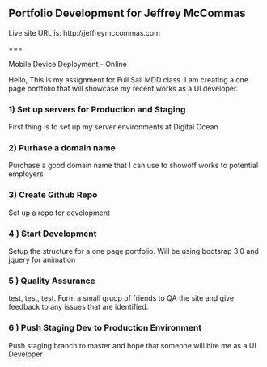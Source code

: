<h2>Portfolio Development for Jeffrey McCommas</h2>
<p>Live site URL is: http://jeffreymccommas.com </p>
===

Mobile Device Deployment - Online

Hello,
This is my assignment for Full Sail MDD class. I am creating a one page portfolio that will showcase my recent works as a UI developer.

<h3>1) Set up servers for Production and Staging</h3>
First thing is to set up my server environments at Digital Ocean
<h3>2) Purhase a domain name</h3>
 Purchase a good domain name that I can use to showoff works to potential employers
<h3>3) Create Github Repo</h3>
Set up a repo for development
<h3>4 ) Start Development</h3>
Setup the structure for a one page portfolio. Will be using bootsrap 3.0 and jquery for animation
<h3>5 ) Quality Assurance</h3>
test, test, test. Form a small gruop of friends to QA the site and give feedback to any issues that are identified.
<h3>6 ) Push Staging Dev to Production Environment</h3>
Push staging branch to master and hope that someone will hire me as a UI Developer
